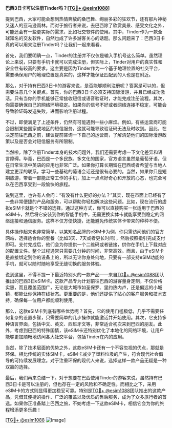 **巴西3日卡可以注册Tinder吗？[[TG💪+ @esim1088](https://t.me/s/esim1088)]**

提到巴西，大家可能会想到热情奔放的桑巴舞、绚丽多彩的狂欢节，还有那片神秘又迷人的亚马逊雨林。而对于旅行者来说，去巴西除了欣赏美景、感受文化之外，可能还会有一些更实际的需求，比如社交软件的使用。其中，Tinder作为一款全球知名的交友软件，自然也成了许多游客关心的话题。那么问题来了：巴西3日卡真的可以用来注册Tinder吗？让我们一起来看看。

首先，我们要明确一点，Tinder的注册并不仅仅是输入手机号这么简单。虽然理论上来说，只要有手机卡就可以完成注册，但实际上，Tinder对用户的真实性和安全性有较高的要求。这主要是因为Tinder作为一个基于地理位置的社交平台，需要确保用户的地理位置是真实的，这样才能保证匹配到的人也是在附近。

那么，对于持有巴西3日卡的游客来说，是否能够顺利注册呢？答案是可以的，但需要注意几个关键点。首先，你的巴西3日卡必须支持国际漫游，并且已经成功激活。只有当你的手机能够正常接收短信或语音验证时，才能完成注册流程。其次，你需要确保自己的网络环境稳定。如果你的信号不好或者网络连接不稳定，可能会导致验证码发送失败，进而影响注册过程。

不过，即使满足了上述条件，仍然有可能遇到一些小麻烦。例如，有些运营商可能会限制某些国家或地区的短信服务，这就可能导致验证码无法及时收到。因此，在决定前往巴西之前，建议提前咨询一下自己的运营商，了解清楚他们的国际漫游政策以及是否会对短信服务有所限制。

当然啦，除了注册Tinder本身的技术问题外，我们还需要考虑一下文化差异和语言障碍。毕竟，巴西是一个多民族、多文化的国家，官方语言虽然是葡萄牙语，但在日常生活中英语的应用也非常广泛。如果你打算长期留在巴西或者希望与当地人建立更深的联系，学习一些基础的葡语会话还是很有必要的。当然，如果你只是短期旅游，带着一部能正常工作的手机，加上一点点好奇心和开放的心态，也完全可以在巴西享受到一段愉快的旅程。

说到这里，也许有人会问：“有没有什么更好的办法？”其实，现在市面上已经有了一些非常便捷的产品和服务，可以帮助你轻松解决这些问题。比如，现在流行的虚拟eSIM卡就是个不错的选择。通过这种方式，你可以直接购买一张适用于巴西的eSIM卡，然后将它安装到你的智能手机中，无需更换实体卡就能享受到稳定的网络连接和通信服务。这样不仅方便快捷，还能避免传统实体卡带来的种种不便。

具体操作起来也非常简单。以某知名品牌的eSIM卡为例，你只需访问他们的官方网站，选择适合你的套餐（比如3天、7天或者更长时间），然后按照指引完成支付即可。支付完成后，他们会为你提供一个二维码或者链接，供你在手机上下载对应的配置文件。整个过程通常只需要几分钟的时间，非常高效。而且，由于eSIM卡是直接绑定到你的设备上的，所以无论你身处何地，只要有一部支持eSIM功能的手机，就可以随时随地享受无缝切换的服务体验。

说到这里，不得不提一下最近特别火的一款产品——来自[TG💪+ @esim1088](https://t.me/s/esim1088)团队推出的巴西3日eSIM卡。这款产品专为计划前往巴西的游客量身定制，不仅价格实惠，而且覆盖范围广，无论是大城市如圣保罗、里约热内卢，还是偏远的小城镇，都能让你保持在线状态。更重要的是，他们还提供了贴心的客户服务和技术支持，确保每一位用户都能顺利使用。

那么，这款eSIM卡到底有哪些优势呢？首先，它的使用门槛极低，几乎不需要任何复杂的设置步骤，只需要简单的几步操作就能激活并开始使用。其次，它支持多种语言界面，包括中文、英文、西班牙文等，非常适合初次来到巴西的朋友。此外，考虑到巴西的特殊国情，该eSIM卡还特别优化了本地化的网络环境，让用户能够更加顺畅地访问各大社交平台，包括Tinder在内的应用。

当然，除了技术层面的优势之外，这款eSIM卡还有一个不容忽视的优点，那就是环保。相比传统的实体SIM卡，eSIM卡减少了塑料垃圾的产生，符合现代社会倡导的可持续发展理念。对于注重环保的现代人来说，选择这样一款产品无疑是一种双赢的选择。

最后，我们再来总结一下。对于想要在巴西使用Tinder的游客来说，虽然持有巴西3日卡是可以注册的，但也存在一定的风险和不确定性。而相比之下，采用eSIM卡的方式则显得更加稳妥可靠。特别是[TG💪+ @esim1088](https://t.me/s/esim1088)团队推出的这款产品，凭借其便捷的操作、广泛的覆盖以及优质的售后服务，成为了众多旅行者的首选。如果你正准备踏上巴西之旅，不妨考虑一下这款eSIM卡，相信它会为你的旅程增添更多乐趣！

[[TG💪+ @esim1088](https://t.me/s/esim1088) ![Image](https://i.postimg.cc/4NQfJmqS/Snipaste-2025-05-13-00-14-12.png)]